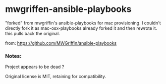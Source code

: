# mwgriffen-ansible-playbooks
"forked" from mwgriffin's ansible-playbooks for mac provisioning. I couldn't directly fork it as mac-osx-playbooks already forked it and then rewrote it.  this pulls back the original.  

from: https://github.com/MWGriffin/ansible-playbooks

### Notes:
Project appears to be dead ?

Original license is MIT, retaining for compatibility.
